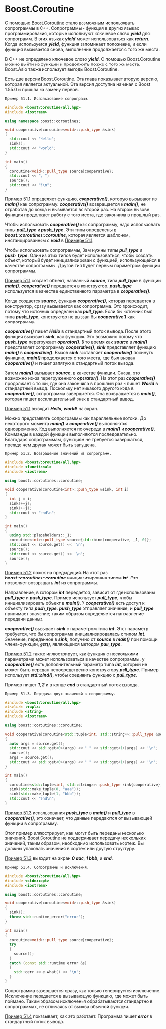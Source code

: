 # Boost.Coroutine
С помощью [Boost.Coroutine](http://www.boost.org/libs/coroutine) стало возможным использовать сопрограммы в C++.
Сопрограммы - функция в других языках программирования, которые используют ключевое слово ***yield*** для сопрограмм.
В этих языках ***yield*** может использоваться как ***return***.
Когда используется ***yield***, функция запоминает положение, и если функция вызывается снова,
выполнение продолжается с того же места.

В C++ не определено ключевое слово ***yield***. C помощью Boost.Coroutine можно выйти из функции и
продолжить позже с того же места. Boost.Asio также использует выгоды
Boost.Coroutine.

Есть две версии Boost.Coroutine. Эта глава показывает вторую версию, которая является актуальной.
Эта версия доступна начиная с Boost 1.55.0 и пришла на замену первой.

`Пример 51.1. Использование сопрограмм.`
<a name="example511"></a>
```c++
#include <boost/coroutine/all.hpp>
#include <iostream>

using namespace boost::coroutines;

void cooperative(coroutine<void>::push_type &sink)
{
  std::cout << "Hello";
  sink();
  std::cout << "world";
}

int main()
{
  coroutine<void>::pull_type source{cooperative};
  std::cout << ", ";
  source();
  std::cout << "!\n";
}
```

[Пример 51.1](#example511) определяет функцию, ***cooperative()***, которую вызывают из ***main()*** как сопрограмму. ***cooperative()***
возвращается к ***main()***, не отработав до конца и вызывается во второй раз.
На втором вызове функция продолжает работу с того места, где закончила в прошлый раз.

Чтобы использовать ***cooperative()*** как сопрограмму, надо использовать типы ***pull_type*** и ***push_type***.
Эти типы определены в ***boost::coroutines::coroutine***, которая является шаблоном,
инстанцированном с ***void*** в [Примере 51.1](example511).

Чтобы использовать сопрограммы, Вам нужны типы ***pull_type*** и ***push_type***. Один из этих типов будет использоваться, чтобы создать объект, который будет инициализирован с функцией, использующейся в качестве сопрограммы. Другой тип будет первым параметром функции сопрограммы.

[Пример 51.1](example511) создает объект, названный ***source***, типа ***pull_type*** в функции ***main()***. ***cooperative()*** передается в конструктор. ***push_type*** используется в качестве единственного параметра в ***cooperative()***.

Когда создается ***source***, функция ***cooperative()***, которая передается в конструктор, сразу вызывается как сопрограмма. Это происходит, потому что источник определен как ***pull_type***. Если бы источник был типа ***push_type***, конструктор не вызвал бы ***cooperative()*** как сопрограмму.

***cooperative()*** пишет ***Hello*** в стандартный поток вывода. После этого функция вызывает ***sink***, как функцию. Это возможно потому что ***push_type*** перегружает ***operator()***. В то время как ***source*** в ***main()*** представляет сопрограмму ***cooperative()***, ***sink*** представляет функцию ***main()*** в ***cooperative()***. Вызов ***sink*** заставляет ***cooperative()*** покинуть функцию, ***main()*** продолжается с того места, где был вызван ***cooperative()*** и пишет запятую в стандартный поток вывода.

Затем ***main()*** вызывает ***source***, в качестве функции. Снова, это возможно из-за перегруженного ***operator()***. На этот раз ***cooperative()*** продолжает с точки, где она закончила в прошлый раз и пишет ***World*** в стандартный вывод. Поскольку нет никакого другого кода в ***cooperative()***, сопрограмма завершается. Она возвращается в ***main()***, которая пишет восклицательный знак в стандартный вывод.

[Пример 51.1](example511) выводит ***Hello, world!*** на экран.

Можно представлять сопрограммы как параллельные потоки. До некоторого момента ***main()*** и ***cooperative()*** выполняются одновременно. Код выполняется по очереди в ***main()*** и ***cooperative()***. Комманды в каждой функции выполняются последовательно. Благодаря сопрограммам, функциям не требуется завершаться, прежде чем другая может быть запущена.

`Пример 51.2. Возвращение значений из сопрограмм.`
<a name="example512"></a>
```c++
#include <boost/coroutine/all.hpp>
#include <functional>
#include <iostream>

using boost::coroutines::coroutine;

void cooperative(coroutine<int>::push_type &sink, int i)
{
  int j = i;
  sink(++j);
  sink(++j);
  std::cout << "end\n";
}

int main()
{
  using std::placeholders::_1;
  coroutine<int>::pull_type source{std::bind(cooperative, _1, 0)};
  std::cout << source.get() << '\n';
  source();
  std::cout << source.get() << '\n';
  source();
}
```

[Пример 51.2](example512) похож на предыдущий. На этот раз ***boost::coroutines::coroutine*** инициализирована типом ***int***. Это позволяет возвращать ***int*** из сопрограммы.

Направление, в котором ***int*** передается, зависит от где использованы ***pull_type*** и ***push_type***. Пример использует ***pull_type***, чтобы инициализировать объект в ***main()***. У ***cooperative()*** есть доступ к объекту типа ***push_type***. ***push_type*** отправляет значение, и ***pull_type*** принимает значение; таким образом определяется направление передачи данных.

***cooperative()*** вызывает ***sink*** с параметром типа ***int***. Этот параметр требуется, что бы сопрограмма инициализировалась с типом ***int***. Значение, переданное в ***sink***, получено от ***source*** в ***main()*** при помощи члена-функции, ***get()***, являющейся методом ***pull_type***.

[Пример 51.2](example512) также иллюстрирует, как функция с несколькими параметрами может использоваться в качестве сопрограммы. у ***cooperative()*** есть дополнительный параметр типа ***int***, который не может быть передан непосредственно конструктору ***pull_type***. Пример использует ***std::bind()***, чтобы соединить функцию с ***pull_type***.

Пример пишет ***1***, ***2*** и в конце ***end*** в стандартный поток вывода.

`Пример 51.3. Передача двух значений в сопрограмму.`
<a name="example513"></a>
```c++
#include <boost/coroutine/all.hpp>
#include <tuple>
#include <string>
#include <iostream>

using boost::coroutines::coroutine;

void cooperative(coroutine<std::tuple<int, std::string>>::pull_type &source)
{
  auto args = source.get();
  std::cout << std::get<0>(args) << " " << std::get<1>(args) << '\n';
  source();
  args = source.get();
  std::cout << std::get<0>(args) << " " << std::get<1>(args) << '\n';
}

int main()
{
  coroutine<std::tuple<int, std::string>>::push_type sink{cooperative};
  sink(std::make_tuple(0, "aaa"));
  sink(std::make_tuple(1, "bbb"));
  std::cout << "end\n";
}
```

[Пример 51.3](example513) использования ***push_type*** в ***main()*** и ***pull_type*** в ***cooperative()***, это означает, что данные передаются от вызывающей функции в сопрограмму.

Этот пример иллюстрирует, как могут быть переданы несколько значений. Boost.Coroutine не поддерживает передачу нескольких значений, таким образом, необходимо использовать кортеж. Вы должны упаковать значения в кортеж или другую структуру.

[Пример 51.3](example513) выводит на экран ***0 aaa***, ***1 bbb***, и ***end***.

`Пример 51.4. Сопрограммы и исключения.`
<a name="example514"></a>
```c++
#include <boost/coroutine/all.hpp>
#include <stdexcept>
#include <iostream>

using boost::coroutines::coroutine;

void cooperative(coroutine<void>::push_type &sink)
{
  sink();
  throw std::runtime_error("error");
}

int main()
{
  coroutine<void>::pull_type source{cooperative};
  try
  {
    source();
  }
  catch (const std::runtime_error &e)
  {
    std::cerr << e.what() << '\n';
  }
}
```

Сопрограмма завершается сразу, как только генерируется исключение. Исключение передается в вызывающую функцию, где может быть поймано. Таким образом исключения обрабатываются стандартно в сопрограммах, не отличаясь от вызова обычной функции.

[Пример 51.4](example514) показывает, как это работает. Программа пишет ***error*** в стандартный поток вывода.
